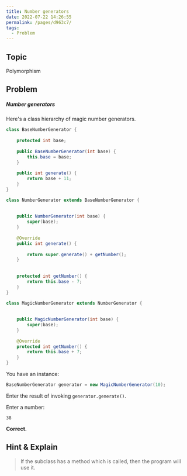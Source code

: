 ```yaml
---
title: Number generators
date: 2022-07-22 14:26:55
permalink: /pages/d963c7/
tags:
  - Problem
---
```

## Topic

Polymorphism

## Problem

##### Number generators

Here's a class hierarchy of magic number generators.

```java
class BaseNumberGenerator {
    
    protected int base;
    
    public BaseNumberGenerator(int base) {
        this.base = base;
    }
    
    public int generate() {
        return base + 11;
    }
}

class NumberGenerator extends BaseNumberGenerator {
    
    
    public NumberGenerator(int base) {
        super(base);
    }
    
    @Override
    public int generate() {
        
        return super.generate() + getNumber();
    }
    
    
    protected int getNumber() {
        return this.base - 7;
    }
}

class MagicNumberGenerator extends NumberGenerator {
    
    
    public MagicNumberGenerator(int base) {
        super(base);
    }
    
    @Override
    protected int getNumber() {
        return this.base + 7;
    }
}
```

You have an instance:

```java
BaseNumberGenerator generator = new MagicNumberGenerator(10);
```

Enter the result of invoking `generator.generate()`.

Enter a number:

```
38
```

**Correct.**

## Hint & Explain

> If the subclass has a method which is called, then the program will use it.

